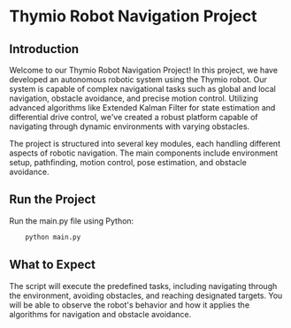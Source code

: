 # Thymio Robot Navigation Project

## Introduction

Welcome to our Thymio Robot Navigation Project! In this project, we have developed an autonomous robotic system using the Thymio robot. Our system is capable of complex navigational tasks such as global and local navigation, obstacle avoidance, and precise motion control. Utilizing advanced algorithms like Extended Kalman Filter for state estimation and differential drive control, we've created a robust platform capable of navigating through dynamic environments with varying obstacles.

The project is structured into several key modules, each handling different aspects of robotic navigation. The main components include environment setup, pathfinding, motion control, pose estimation, and obstacle avoidance.

## Run the Project

Run the main.py file using Python:

```python
    python main.py
```

## What to Expect

The script will execute the predefined tasks, including navigating through the environment, avoiding obstacles, and reaching designated targets. You will be able to observe the robot's behavior and how it applies the algorithms for navigation and obstacle avoidance.
